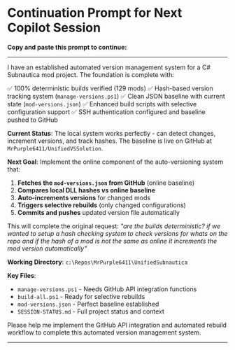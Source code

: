 # Continuation Prompt for Next Copilot Session

**Copy and paste this prompt to continue:**

---

I have an established automated version management system for a C# Subnautica mod project. The foundation is complete with:

✅ 100% deterministic builds verified (129 mods)
✅ Hash-based version tracking system (`manage-versions.ps1`) 
✅ Clean JSON baseline with current state (`mod-versions.json`)
✅ Enhanced build scripts with selective configuration support
✅ SSH authentication configured and baseline pushed to GitHub

**Current Status**: The local system works perfectly - can detect changes, increment versions, and track hashes. The baseline is live on GitHub at `MrPurple6411/UnifiedVSSolution`.

**Next Goal**: Implement the online component of the auto-versioning system that:

1. **Fetches the `mod-versions.json` from GitHub** (online baseline)
2. **Compares local DLL hashes vs online baseline** 
3. **Auto-increments versions** for changed mods
4. **Triggers selective rebuilds** (only changed configurations)
5. **Commits and pushes** updated version file automatically

This will complete the original request: *"are the builds deterministic? if we wanted to setup a hash checking system to check versions for whats on the repo and if the hash of a mod is not the same as online it increments the mod version automatically"*

**Working Directory**: `c:\Repos\MrPurple6411\UnifiedSubnautica`

**Key Files**:
- `manage-versions.ps1` - Needs GitHub API integration functions
- `build-all.ps1` - Ready for selective rebuilds
- `mod-versions.json` - Perfect baseline established
- `SESSION-STATUS.md` - Full project status and context

Please help me implement the GitHub API integration and automated rebuild workflow to complete this automated version management system.

---
